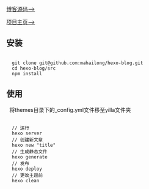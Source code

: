 
[博客源码——>](https://github.com/mahailong/hexo-blog)

[项目主页——>](https://mahailong.github.io/hexo-blog/)

## 安装

```

  git clone git@github.com:mahailong/hexo-blog.git
  cd hexo-blog/src
  npm install

```

## 使用
 
将themes目录下的_config.yml文件移至yilla文件夹

```

  // 运行
  hexo server
  // 创建新文章
  hexo new "title"
  // 生成静态文件
  hexo generate
  // 发布
  hexo deploy
  // 更改主题前
  hexo clean

```
